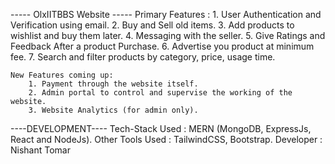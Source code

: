 ----- OlxIITBBS Website -----
	Primary Features :
		1. User Authentication and Verification using email.
		2. Buy and Sell old items.
		3. Add products to wishlist and buy them later.
		4. Messaging with the seller.
		5. Give Ratings and Feedback After a product Purchase.
		6. Advertise you product at minimum fee.
		7. Search and filter products by category, price, usage time.

	New Features coming up:
		1. Payment through the website itself.
		2. Admin portal to control and supervise the working of the website.
		3. Website Analytics (for admin only).

----DEVELOPMENT----
Tech-Stack Used : MERN (MongoDB, ExpressJs, React and NodeJs).
Other Tools Used : TailwindCSS, Bootstrap.
Developer : Nishant Tomar
